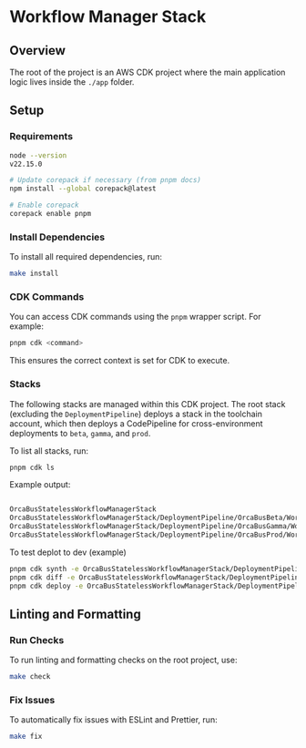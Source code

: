 # Workflow Manager Stack

## Overview

The root of the project is an AWS CDK project where the main application logic lives inside the `./app` folder.

## Setup

### Requirements

```sh
node --version
v22.15.0

# Update corepack if necessary (from pnpm docs)
npm install --global corepack@latest

# Enable corepack
corepack enable pnpm

```

### Install Dependencies

To install all required dependencies, run:

```sh
make install
```

### CDK Commands

You can access CDK commands using the `pnpm` wrapper script. For example:

```sh
pnpm cdk <command>
```

This ensures the correct context is set for CDK to execute.

### Stacks

The following stacks are managed within this CDK project. The root stack (excluding the `DeploymentPipeline`) deploys a stack in the toolchain account, which then deploys a CodePipeline for cross-environment deployments to `beta`, `gamma`, and `prod`.

To list all stacks, run:

```sh
pnpm cdk ls
```

Example output:

```sh

OrcaBusStatelessWorkflowManagerStack
OrcaBusStatelessWorkflowManagerStack/DeploymentPipeline/OrcaBusBeta/WorkflowManagerStack (OrcaBusBeta-WorkflowManagerStack)
OrcaBusStatelessWorkflowManagerStack/DeploymentPipeline/OrcaBusGamma/WorkflowManagerStack (OrcaBusGamma-WorkflowManagerStack)
OrcaBusStatelessWorkflowManagerStack/DeploymentPipeline/OrcaBusProd/WorkflowManagerStack (OrcaBusProd-WorkflowManagerStack)
```

To test deplot to dev (example)
```sh
pnpm cdk synth -e OrcaBusStatelessWorkflowManagerStack/DeploymentPipeline/OrcaBusBeta/WorkflowManagerStack
pnpm cdk diff -e OrcaBusStatelessWorkflowManagerStack/DeploymentPipeline/OrcaBusBeta/WorkflowManagerStack
pnpm cdk deploy -e OrcaBusStatelessWorkflowManagerStack/DeploymentPipeline/OrcaBusBeta/WorkflowManagerStack
```

## Linting and Formatting

### Run Checks

To run linting and formatting checks on the root project, use:

```sh
make check
```

### Fix Issues

To automatically fix issues with ESLint and Prettier, run:

```sh
make fix
```
